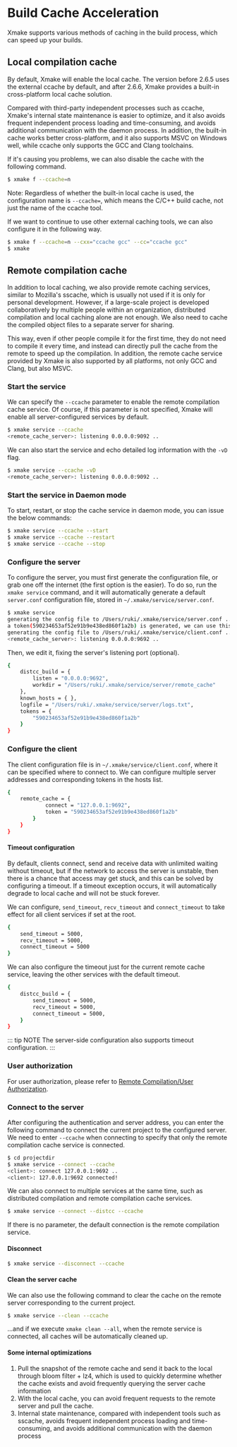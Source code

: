 # Build Cache Acceleration

Xmake supports various methods of caching in the build process, which can speed up your builds.

## Local compilation cache

By default, Xmake will enable the local cache. The version before 2.6.5 uses the external ccache by default, and after 2.6.6, Xmake provides a built-in cross-platform local cache solution.

Compared with third-party independent processes such as ccache, Xmake's internal state maintenance is easier to optimize, and it also avoids frequent independent process loading and time-consuming, and avoids additional communication with the daemon process. In addition, the built-in cache works better cross-platform, and it also supports MSVC on Windows well, while ccache only supports the GCC and Clang toolchains.

If it's causing you problems, we can also disable the cache with the following command.

```bash
$ xmake f --ccache=n
```

Note: Regardless of whether the built-in local cache is used, the configuration name is `--ccache=`, which means the C/C++ build cache, not just the name of the ccache tool.

If we want to continue to use other external caching tools, we can also configure it in the following way.

```bash
$ xmake f --ccache=n --cxx="ccache gcc" --cc="ccache gcc"
$ xmake
```

## Remote compilation cache

In addition to local caching, we also provide remote caching services, similar to Mozilla's sscache, which is usually not used if it is only for personal development. However, if a large-scale project is developed collaboratively by multiple people within an organization, distributed compilation and local caching alone are not enough. We also need to cache the compiled object files to a separate server for sharing.

This way, even if other people compile it for the first time, they do not need to compile it every time, and instead can directly pull the cache from the remote to speed up the compilation. In addition, the remote cache service provided by Xmake is also supported by all platforms, not only GCC and Clang, but also MSVC.

### Start the service

We can specify the `--ccache` parameter to enable the remote compilation cache service. Of course, if this parameter is not specified, Xmake will enable all server-configured services by default.

```bash
$ xmake service --ccache
<remote_cache_server>: listening 0.0.0.0:9092 ..
```

We can also start the service and echo detailed log information with the `-vD` flag.

```bash
$ xmake service --ccache -vD
<remote_cache_server>: listening 0.0.0.0:9092 ..
```

### Start the service in Daemon mode

To start, restart, or stop the cache service in daemon mode, you can issue the below commands:

```bash
$ xmake service --ccache --start
$ xmake service --ccache --restart
$ xmake service --ccache --stop
```

### Configure the server

To configure the server, you must first generate the configuration file, or grab one off the internet (the first option is the easier). To do so, run the `xmake service` command, and it will automatically generate a default `server.conf` configuration file, stored in `~/.xmake/service/server.conf`.

```bash
$ xmake service
generating the config file to /Users/ruki/.xmake/service/server.conf ..
a token(590234653af52e91b9e438ed860f1a2b) is generated, we can use this token to connect service.
generating the config file to /Users/ruki/.xmake/service/client.conf ..
<remote_cache_server>: listening 0.0.0.0:9692 ..
```

Then, we edit it, fixing the server's listening port (optional).

```bash
{
    distcc_build = {
        listen = "0.0.0.0:9692",
        workdir = "/Users/ruki/.xmake/service/server/remote_cache"
    },
    known_hosts = { },
    logfile = "/Users/ruki/.xmake/service/server/logs.txt",
    tokens = {
        "590234653af52e91b9e438ed860f1a2b"
    }
}
```

### Configure the client

The client configuration file is in `~/.xmake/service/client.conf`, where it can be specified where to connect to. We can configure multiple server addresses and corresponding tokens in the hosts list.

```bash
{
    remote_cache = {
            connect = "127.0.0.1:9692",
            token = "590234653af52e91b9e438ed860f1a2b"
        }
    }
}
```

#### Timeout configuration

By default, clients connect, send and receive data with unlimited waiting without timeout, but if the network to access the server is unstable, then there is a chance that access may get stuck, and this can be solved by configuring a timeout. If a timeout exception occurs, it will automatically degrade to local cache and will not be stuck forever.

We can configure, `send_timeout`, `recv_timeout` and `connect_timeout` to take effect for all client services if set at the root.

```bash
{
    send_timeout = 5000,
    recv_timeout = 5000,
    connect_timeout = 5000
}
```

We can also configure the timeout just for the current remote cache service, leaving the other services with the default timeout.

```bash
{
    distcc_build = {
        send_timeout = 5000,
        recv_timeout = 5000,
        connect_timeout = 5000,
    }
}
```

::: tip NOTE
The server-side configuration also supports timeout configuration.
:::

### User authorization

For user authorization, please refer to [Remote Compilation/User Authorization](/guide/extras/remote-compilation#user-authorization).

### Connect to the server

After configuring the authentication and server address, you can enter the following command to connect the current project to the configured server. We need to enter `--ccache` when connecting to specify that only the remote compilation cache service is connected.

```bash
$ cd projectdir
$ xmake service --connect --ccache
<client>: connect 127.0.0.1:9692 ..
<client>: 127.0.0.1:9692 connected!
```

We can also connect to multiple services at the same time, such as distributed compilation and remote compilation cache services.

```bash
$ xmake service --connect --distcc --ccache
```

If there is no parameter, the default connection is the remote compilation service.

#### Disconnect

```bash
$ xmake service --disconnect --ccache
```

#### Clean the server cache

We can also use the following command to clear the cache on the remote server corresponding to the current project.

```bash
$ xmake service --clean --ccache
```

...and if we execute `xmake clean --all`, when the remote service is connected, all caches will be automatically cleaned up.

#### Some internal optimizations

1. Pull the snapshot of the remote cache and send it back to the local through bloom filter + lz4, which is used to quickly determine whether the cache exists and avoid frequently querying the server cache information
2. With the local cache, you can avoid frequent requests to the remote server and pull the cache.
3. Internal state maintenance, compared with independent tools such as sscache, avoids frequent independent process loading and time-consuming, and avoids additional communication with the daemon process
